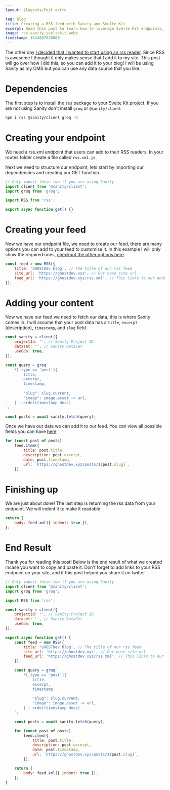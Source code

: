 ```yaml
---
layout: $layouts/Post.astro

tag: blog
title: Creating a RSS feed with Sanity and Svelte Kit
excerpt: Read this post to learn how to leverage Svelte Kit endpoints, along with a CMS such as sanity to create a RSS feed for your blog.
image: rss-sanity-sveltekit.webp
timestamp: 1643897820000
---
```


The other day [I decided that I wanted to start using an rss reader](https://twitter.com/onlyspaceghost/status/1487032568100839428). Since RSS is awesome I thought it only makes sense that I add it to my site. This post will go over how I did this, so you can add it to your blog! I will be using Sanity as my CMS but you can use any data source that you like.

# Dependencies

The first step is to install the `rss` package to your Svelte Kit project. If you are not using Sanity don't install `groq` or `@sanity/client`

```bash
npm i rss @sanity/client groq -D
```

# Creating your endpoint

We need a rss.xml endpoint that users can add to their RSS readers. In your routes folder create a file called `rss.xml.js`.

Next we need to structure our endpoint, lets start by importing our dependencies and creating our GET function.

```js
// Only import these two if you are using Sanity
import client from '@sanity/client';
import groq from 'groq';

import RSS from 'rss';

export async function get() {}
```

# Creating your feed

Now we have our endpoint file, we need to create our feed, there are many options you can add to your feed to customise it. In this example I will only show the required ones, [checkout the other options here](https://www.npmjs.com/package/rss#feedoptions).

```js
const feed = new RSS({
    title: 'GHOSTDev blog', // The title of our rss feed
    site_url: 'https://ghostdev.xyz', // Our base site url
    feed_url: 'https://ghostdev.xyz/rss.xml', // This links to our endpoint
});
```

# Adding your content

Now we have our feed we need to fetch our data, this is where Sanity comes in. I will assume that your post data has a `title`, `excerpt` (description), `timestamp`, and `slug` field.

```js
const sanity = client({
    projectId: '', // Sanity Project ID
    dataset: '', // Sanity DataSet
    useCdn: true,
});

const query = groq`
    *[_type == 'post']{
        title,
        excerpt,
        timestamp,
        
        "slug": slug.current,
        "image": image.asset -> url,
    } | order(timestamp desc)
`;

const posts = await sanity.fetch(query);
```

Once we have our data we can add it to our feed. You can view all possible fields you can have [here](https://www.npmjs.com/package/rss#itemoptions)

```js
for (const post of posts)
    feed.item({
        title: post.title,
        description: post.excerpt,
        date: post.timestamp,
        url: `https://ghostdev.xyz/posts/${post.slug}`,
    });
```

# Finishing up

We are just about done! The last step is returning the rss data from your endpoint. We will indent it to make it readable

```js
return {
    body: feed.xml({ indent: true }),
};
```

# End Result

Thank you for reading this post! Below is the end result of what we created incase you want to copy and paste it. Don't forget to add links to your RSS endpoint on your site, and if this post helped you share it on twitter

```js
// Only import these two if you are using Sanity
import client from '@sanity/client';
import groq from 'groq';

import RSS from 'rss';

const sanity = client({
    projectId: '', // Sanity Project ID
    dataset: '', // Sanity DataSet
    useCdn: true,
});

export async function get() {
    const feed = new RSS({
        title: 'GHOSTDev blog', // The title of our rss feed
        site_url: 'https://ghostdev.xyz', // Our base site url
        feed_url: 'https://ghostdev.xyz/rss.xml', // This links to our endpoint
    });

    const query = groq`
        *[_type == 'post']{
            title,
            excerpt,
            timestamp,
            
            "slug": slug.current,
            "image": image.asset -> url,
        } | order(timestamp desc)
    `;

    const posts = await sanity.fetch(query);

    for (const post of posts)
        feed.item({
            title: post.title,
            description: post.excerpt,
            date: post.timestamp,
            url: `https://ghostdev.xyz/posts/${post.slug}`,
        });

    return {
        body: feed.xml({ indent: true }),
    };
}
```
